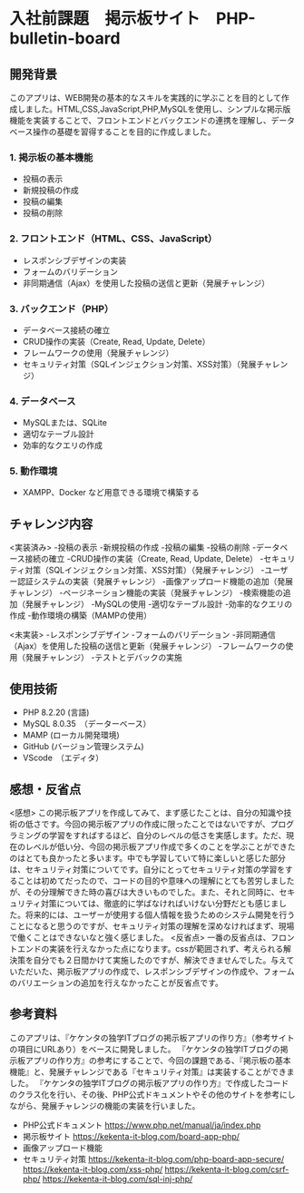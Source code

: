# 入社前課題　掲示板サイト　PHP-bulletin-board

**開発背景**
---
このアプリは、WEB開発の基本的なスキルを実践的に学ぶことを目的として作成しました。HTML,CSS,JavaScript,PHP,MySQLを使用し、シンプルな掲示版機能を実装することで、フロントエンドとバックエンドの連携を理解し、データベース操作の基礎を習得することを目的に作成しました。

### 1. 掲示板の基本機能

- 投稿の表示
- 新規投稿の作成
- 投稿の編集
- 投稿の削除

### 2. フロントエンド（HTML、CSS、JavaScript）

- レスポンシブデザインの実装
- フォームのバリデーション
- 非同期通信（Ajax）を使用した投稿の送信と更新（発展チャレンジ）

### 3. バックエンド（PHP）

- データベース接続の確立
- CRUD操作の実装（Create, Read, Update, Delete）
- フレームワークの使用（発展チャレンジ）
- セキュリティ対策（SQLインジェクション対策、XSS対策）（発展チャレンジ）

### 4. データベース

- MySQLまたは、SQLite
- 適切なテーブル設計
- 効率的なクエリの作成

### 5. 動作環境

- XAMPP、Docker など用意できる環境で構築する

**チャレンジ内容**
---
<実装済み>
-投稿の表示
-新規投稿の作成
-投稿の編集
-投稿の削除
-データベース接続の確立
-CRUD操作の実装（Create, Read, Update, Delete）
-セキュリティ対策（SQLインジェクション対策、XSS対策）（発展チャレンジ）
-ユーザー認証システムの実装（発展チャレンジ）
-画像アップロード機能の追加（発展チャレンジ）
-ページネーション機能の実装（発展チャレンジ）
-検索機能の追加（発展チャレンジ）
-MySQLの使用
-適切なテーブル設計
-効率的なクエリの作成
-動作環境の構築（MAMPの使用）

<未実装>
-レスポンシブデザイン
-フォームのバリデーション
-非同期通信（Ajax）を使用した投稿の送信と更新（発展チャレンジ）
-フレームワークの使用（発展チャレンジ）
-テストとデバックの実施

**使用技術**
---
* PHP 8.2.20 (言語)
* MySQL 8.0.35　（データーベース）
* MAMP (ローカル開発環境)
* GitHub (バージョン管理システム)
* VScode　（エディタ）

**感想・反省点**
---
<感想>
この掲示板アプリを作成してみて、まず感じたことは、自分の知識や技術の低さです。今回の掲示板アプリの作成に限ったことではないですが、プログラミングの学習をすればするほど、自分のレベルの低さを実感します。ただ、現在のレベルが低い分、今回の掲示板アプリ作成で多くのことを学ぶことができたのはとても良かったと多います。中でも学習していて特に楽しいと感じた部分は、セキュリティ対策についてです。自分にとってセキュリティ対策の学習をすることは初めてだったので、コードの目的や意味への理解にとても苦労しましたが、その分理解できた時の喜びは大きいものでした。また、それと同時に、セキュリティ対策については、徹底的に学ばなければいけない分野だとも感じました。将来的には、ユーザーが使用する個人情報を扱うためのシステム開発を行うことになると思うのですが、セキュリティ対策の理解を深めなければまず、現場で働くことはできないなと強く感じました。
<反省点>
一番の反省点は、フロントエンドの実装を行えなかった点になります。cssが範囲されず、考えられる解決策を自分でも２日間かけて実施したのですが、解決できませんでした。与えていただいた、掲示板アプリの作成で、レスポンシブデザインの作成や、フォームのバリエーションの追加を行えなかったことが反省点です。



**参考資料**
---
このアプリは、『ケケンタの独学ITブログの掲示板アプリの作り方』（参考サイトの項目にURLあり）をベースに開発しました。
『ケケンタの独学ITブログの掲示板アプリの作り方』の参考にすることで、今回の課題である、『掲示板の基本機能』と、発展チャレンジである『セキュリティ対策』は実装することができました。
『ケケンタの独学ITブログの掲示板アプリの作り方』で作成したコードのクラス化を行い、その後、PHP公式ドキュメントやその他のサイトを参考にしながら、発展チャレンジの機能の実装を行いました。

* PHP公式ドキュメント
https://www.php.net/manual/ja/index.php
* 掲示板サイト
https://kekenta-it-blog.com/board-app-php/
* 画像アップロード機能
* セキュリティ対策
https://kekenta-it-blog.com/php-board-app-secure/
https://kekenta-it-blog.com/xss-php/
https://kekenta-it-blog.com/csrf-php/
https://kekenta-it-blog.com/sql-inj-php/


